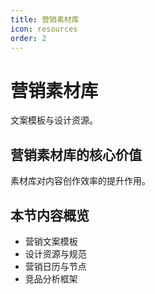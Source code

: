 ```yaml
---
title: 营销素材库
icon: resources
order: 2
---
```


# 营销素材库

文案模板与设计资源。

## 营销素材库的核心价值

素材库对内容创作效率的提升作用。

## 本节内容概览

- 营销文案模板
- 设计资源与规范
- 营销日历与节点
- 竞品分析框架

